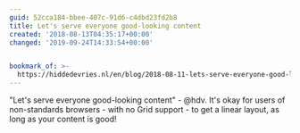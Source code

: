 ```yaml
---
guid: 52cca184-bbee-407c-91d6-c4dbd23fd2b8
title: Let's serve everyone good-looking content
created: '2018-08-13T04:35:17+00:00'
changed: '2019-09-24T14:33:54+00:00'


bookmark_of: >-
  https://hiddedevries.nl/en/blog/2018-08-11-lets-serve-everyone-good-looking-content
---
```



"Let's serve everyone good-looking content" - @hdv. It's okay for users of non-standards browsers - with no Grid support - to get a linear layout, as long as your content is good!
